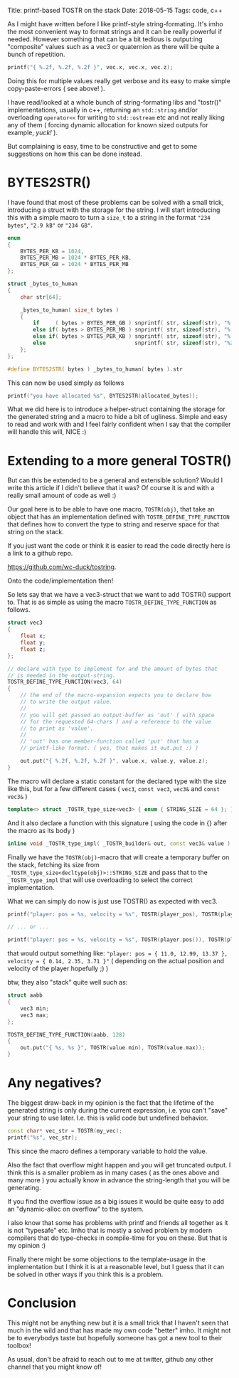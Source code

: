 Title: printf-based TOSTR on the stack
Date: 2018-05-15
Tags: code, c++

As I might have written before I like printf-style string-formating. It's imho the most convenient way to format strings and it can be really powerful if needed.
However something that can be a bit tedious is output:ing "composite" values such as a vec3 or quaternion as there will be quite a bunch of repetition.

```c++
printf("{ %.2f, %.2f, %.2f }", vec.x, vec.x, vec.z);
```

Doing this for multiple values really get verbose and its easy to make simple copy-paste-errors ( see above! ).

I have read/looked at a whole bunch of string-formating libs and "tostr()" implementations, usually in c++, returning an `std::string` and/or overloading `operator<<` for writing to `std::ostream` etc and not really liking any of them ( forcing dynamic allocation for known sized outputs for example, *yuck!* ). 

But complaining is easy, time to be constructive and get to some suggestions on how this can be done instead.

# BYTES2STR()

I have found that most of these problems can be solved with a small trick, introducing a struct with the storage for the string. I will start introducing this with a simple macro to turn a `size_t` to a string in the format `"234 bytes"`, `"2.9 kB"` or `"234 GB"`.

```c++
enum
{
	BYTES_PER_KB = 1024,
	BYTES_PER_MB = 1024 * BYTES_PER_KB,
	BYTES_PER_GB = 1024 * BYTES_PER_MB
};

struct _bytes_to_human
{
	char str[64];

	_bytes_to_human( size_t bytes )
	{
		if     ( bytes > BYTES_PER_GB ) snprintf( str, sizeof(str), "%.02f GB", (double)bytes * ( 1.0f / (double)BYTES_PER_GB ) );
		else if( bytes > BYTES_PER_MB ) snprintf( str, sizeof(str), "%.02f MB", (double)bytes * ( 1.0f / (double)BYTES_PER_MB ) );
		else if( bytes > BYTES_PER_KB ) snprintf( str, sizeof(str), "%.02f kB", (double)bytes * ( 1.0f / (double)BYTES_PER_KB ) );
		else                            snprintf( str, sizeof(str), "%zu bytes", bytes );
	};
};

#define BYTES2STR( bytes ) _bytes_to_human( bytes ).str
```

This can now be used simply as follows

```c++
printf("you have allocated %s", BYTES2STR(allocated_bytes));
```

What we did here is to introduce a helper-struct containing the storage for the generated string and a macro to hide a bit of ugliness. Simple and easy to read and work with and I feel fairly confident when I say that the compiler will handle this will, NICE :)


# Extending to a more general TOSTR()

But can this be extended to be a general and extensible solution? Would I write this article if I didn't believe that it was? Of course it is and with a really small amount of code as well :)

Our goal here is to be able to have one macro, `TOSTR(obj)`, that take an object that has an implementation defined with `TOSTR_DEFINE_TYPE_FUNCTION` that defines how to convert the type to string and reserve space for that string on the stack.

If you just want the code or think it is easier to read the code directly here is a link to a github repo.

https://github.com/wc-duck/tostring.

Onto the code/implementation then!

So lets say that we have a vec3-struct that we want to add TOSTR() support to. That is as simple as using the macro `TOSTR_DEFINE_TYPE_FUNCTION` as follows.

```c++
struct vec3
{
	float x;
	float y;
	float z;
};

// declare with type to implement for and the amount of bytes that 
// is needed in the output-string.
TOSTR_DEFINE_TYPE_FUNCTION(vec3, 64) 
{
	// the end of the macro-expansion expects you to declare how
	// to write the output value.
	//
	// you will get passed an output-buffer as 'out' ( with space
	// for the requested 64-chars ) and a reference to the value 
	// to print as 'value'.
	//
	// 'out' has one member-function called 'put' that has a 
	// printf-like format. ( yes, that makes it out.put :) )

	out.put("{ %.2f, %.2f, %.2f }", value.x, value.y, value.z);
}
```

The macro will declare a static constant for the declared type with the size like this, but for a few different cases ( `vec3`, `const vec3`, `vec3&` and `const vec3&` )

```c++
template<> struct _TOSTR_type_size<vec3> { enum { STRING_SIZE = 64 }; };
```

And it also declare a function with this signature ( using the code in {} after the macro as its body )

```c++
inline void _TOSTR_type_impl( _TOSTR_builder& out, const vec3& value );
```

Finally we have the `TOSTR(obj)`-macro that will create a temporary buffer on the stack, fetching its size from `_TOSTR_type_size<decltype(obj)>::STRING_SIZE` and pass that to the `_TOSTR_type_impl` that will use overloading to select the correct implementation.

What we can simply do now is just use TOSTR() as expected with vec3.


```c++
printf("player: pos = %s, velocity = %s", TOSTR(player_pos), TOSTR(player_vel));

// ... or ...

printf("player: pos = %s, velocity = %s", TOSTR(player.pos()), TOSTR(player.vel()));
```

that would output something like: `"player: pos = { 11.0, 12.99, 13.37 }, velocity = { 0.14, 2.35, 3.71 }"` ( depending on the actual position and velocity of the player hopefully ;) )

btw, they also "stack" quite well such as:

```c++
struct aabb
{
	vec3 min;
	vec3 max;
};

TOSTR_DEFINE_TYPE_FUNCTION(aabb, 128) 
{
	out.put("{ %s, %s }", TOSTR(value.min), TOSTR(value.max));
}
```


# Any negatives?

The biggest draw-back in my opinion is the fact that the lifetime of the generated string is only during the current expression, i.e. you can't "save" your string to use later. I.e. this is valid code but undefined behavior.

```c++
const char* vec_str = TOSTR(my_vec);
printf("%s", vec_str);
```

This since the macro defines a temporary variable to hold the value.

Also the fact that overflow might happen and you will get truncated output. I think this is a smaller problem as in many cases ( as the ones above and many more ) you actually know in advance the string-length that you will be generating.

If you find the overflow issue as a big issues it would be quite easy to add an "dynamic-alloc on overflow" to the system.

I also know that some has problems with printf and friends all together as it is not "typesafe" etc. Imho that is mostly a solved problem by modern compilers that do type-checks in compile-time for you on these. But that is my opinion :)

Finally there might be some objections to the template-usage in the implementation but I think it is at a reasonable level, but I guess that it can be solved in other ways if you think this is a problem.

# Conclusion

This might not be anything new but it is a small trick that I haven't seen that much in the wild and that has made my own code "better" imho. It might not be to everybodys taste but hopefully someone has got a new tool to their toolbox!

As usual, don't be afraid to reach out to me at twitter, github any other channel that you might know of!